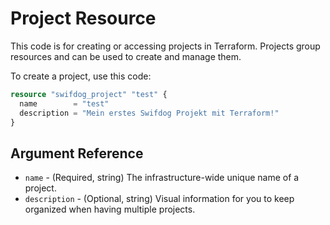 # Project Resource

This code is for creating or accessing projects in Terraform. Projects group resources and can be used to create and manage them.

To create a project, use this code:

```terraform
resource "swifdog_project" "test" {
  name        = "test"
  description = "Mein erstes Swifdog Projekt mit Terraform!"
}
```

## Argument Reference

- `name` - (Required, string) The infrastructure-wide unique name of a project.
- `description` - (Optional, string) Visual information for you to keep organized when having multiple projects.
